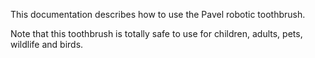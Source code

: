 This documentation describes how to use the Pavel robotic
toothbrush.

Note that this toothbrush is totally safe to use for children,
adults, pets, wildlife and birds.

